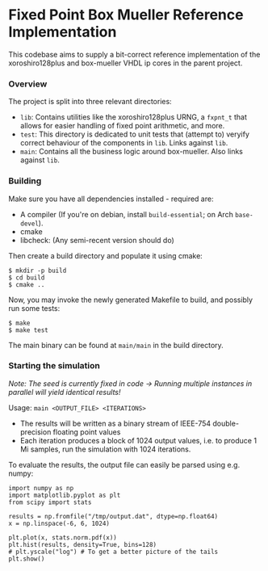 # Fixed Point Box Mueller Reference Implementation

This codebase aims to supply a bit-correct reference implementation of the
xoroshiro128plus and box-mueller VHDL ip cores in the parent project.

### Overview

The project is split into three relevant directories:

* `lib`: Contains utilities like the xoroshiro128plus URNG, a `fxpnt_t` that allows for easier handling of fixed point arithmetic, and more.
* `test`: This directory is dedicated to unit tests that (attempt to) veryify correct behaviour of the components in `lib`. Links against `lib`.
* `main`: Contains all the business logic around box-mueller. Also links against `lib`.

### Building

Make sure you have all dependencies installed - required are:

* A compiler (If you're on debian, install `build-essential`; on Arch `base-devel`).
* cmake
* libcheck: (Any semi-recent version should do)

Then create a build directory and populate it using cmake:

```
$ mkdir -p build
$ cd build
$ cmake ..
```

Now, you may invoke the newly generated Makefile to build, and possibly run some tests:

```
$ make
$ make test
```

The main binary can be found at `main/main` in the build directory.

### Starting the simulation

*Note: The seed is currently fixed in code -> Running multiple instances in parallel will yield identical results!*

Usage: `main <OUTPUT_FILE> <ITERATIONS>`

* The results will be written as a binary stream of IEEE-754 double-precision floating point values
* Each iteration produces a block of 1024 output values, i.e. to produce 1 Mi samples, run the simulation with 1024 iterations.

To evaluate the results, the output file can easily be parsed using e.g. numpy:

```
import numpy as np
import matplotlib.pyplot as plt
from scipy import stats

results = np.fromfile("/tmp/output.dat", dtype=np.float64)
x = np.linspace(-6, 6, 1024)

plt.plot(x, stats.norm.pdf(x))
plt.hist(results, density=True, bins=128)
# plt.yscale("log") # To get a better picture of the tails
plt.show()
```